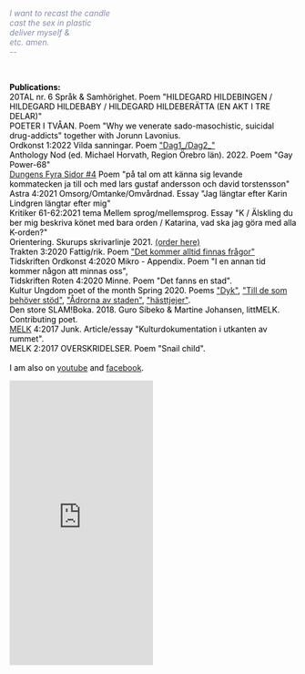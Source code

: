 <span style="color: rgb(131, 141, 168)">

<i>I want to recast the candle<br>
cast the sex in plastic<br>
deliver myself  & <br>
etc. amen.<br>
    --<br></i>
</span>


<br>
<span style="color: rgb(0, 1, 0)">

<b>Publications:<br></b>
</span>
20TAL nr. 6 Språk & Samhörighet. Poem "HILDEGARD HILDEBINGEN / HILDEGARD HILDEBABY / HILDEGARD HILDEBERÄTTA (EN AKT I TRE DELAR)" <br>
POETER I TVÅAN. Poem "Why we venerate sado-masochistic, suicidal drug-addicts" together with Jorunn Lavonius.<br>
Ordkonst 1:2022 Vilda sanningar. Poem ["Dag1_/Dag2_"](https://ordkonst.nu/text/?author=Ordkonst?text=R%C3%A4ttelse:+Dag1_/Dag2_+av+Frej+Haar) <br>
Anthology Nod (ed. Michael Horvath, Region Örebro län). 2022. Poem "Gay Power-68"<br>
[Dungens Fyra Sidor #4](https://textdungen.com/2022/01/15/dungens-fyra-sidor-4/) Poem "på tal om att känna sig levande kommatecken ja till och med lars gustaf andersson och david torstensson"<br>
Astra 4:2021 Omsorg/Omtanke/Omvårdnad. Essay "Jag längtar efter Karin Lindgren längtar efter mig"<br>
Kritiker 61-62:2021 tema Mellem sprog/mellemsprog. Essay "K / Älskling du ber mig beskriva könet med bara orden / Katarina, vad ska jag göra med alla K-orden?"<br>
Orientering. Skurups skrivarlinje 2021. [(order here)](https://www.bokus.com/bok/9789198396041/orientering-skurups-skrivarlinje-2021/?utm_campaign=boktugg.se&utm_medium=Tradedoubler%20CPC&utm_source=tradedoubler)<br>
Trakten 3:2020 Fattig/rik. Poem ["Det kommer alltid finnas frågor"](https://trakten.nu/tavling-fattig-rik/det-kommer-alltid-finnas-fragor/)<br>
Tidskriften Ordkonst 4:2020 Mikro - Appendix. Poem "I en annan tid kommer någon att minnas oss",<br>
Tidskriften Roten 4:2020 Minne. Poem "Det fanns en stad".<br>
Kultur Ungdom poet of the month Spring 2020. Poems ["Dyk"](https://www.kulturungdom.se/genre/text/353-poesi-dyk), ["Till de som behöver stöd"](https://www.kulturungdom.se/genre/text/360-poesi-till-de-som-behover-stod), ["Ådrorna av staden"](https://www.kulturungdom.se/genre/text/365-poesi-adrorna-av-staden), ["hästtjejer"](https://www.kulturungdom.se/genre/text/345-poesi-hasttjejer).<br>
Den store SLAM!Boka. 2018. Guro Sibeko & Martine Johansen, littMELK. Contributing poet.<br>
[MELK](https://www.melkmag.com/tidsskriftet.html) 4:2017 Junk. Article/essay "Kulturdokumentation i utkanten av rummet".<br>
MELK 2:2017 OVERSKRIDELSER. Poem "Snail child".<br>
<br>
I am also on [youtube](https://www.youtube.com/channel/UC2s2s3xzblnpZvomksmn-lA) and [facebook](https://www.facebook.com/frejhaarpoetry/).

<iframe width="50%" height="500" scrolling="no" frameborder="no" allow="autoplay" src="https://w.soundcloud.com/player/?url=https%3A//api.soundcloud.com/users/246800466&color=%23ff5500&auto_play=false&hide_related=false&show_comments=true&show_user=true&show_reposts=false&show_teaser=true&visual=true"></iframe>

